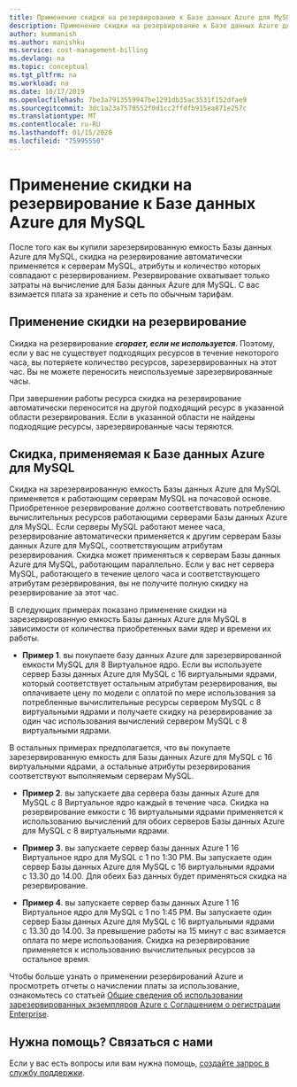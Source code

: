 ```yaml
---
title: Применение скидки на резервирование к Базе данных Azure для MySQL
description: Применение скидки на резервирование к Базе данных Azure для MySQL
author: kummanish
ms.author: manishku
ms.service: cost-management-billing
ms.devlang: na
ms.topic: conceptual
ms.tgt_pltfrm: na
ms.workload: na
ms.date: 10/17/2019
ms.openlocfilehash: 7be3a7913559947be1291db35ac3531f152dfae9
ms.sourcegitcommit: 3dc1a23a7570552f0d1cc2ffdfb915ea871e257c
ms.translationtype: MT
ms.contentlocale: ru-RU
ms.lasthandoff: 01/15/2020
ms.locfileid: "75995550"
---
```

# <a name="how-a-reservation-discount-is-applied-to-azure-database-for-mysql"></a>Применение скидки на резервирование к Базе данных Azure для MySQL

После того как вы купили зарезервированную емкость Базы данных Azure для MySQL, скидка на резервирование автоматически применяется к серверам MySQL, атрибуты и количество которых совпадают с резервированием. Резервирование охватывает только затраты на вычисление для Базы данных Azure для MySQL. С вас взимается плата за хранение и сеть по обычным тарифам. 

## <a name="how-reservation-discount-is-applied"></a>Применение скидки на резервирование

Скидка на резервирование ***сгорает, если не используется***. Поэтому, если у вас не существует подходящих ресурсов в течение некоторого часа, вы потеряете количество ресурсов, зарезервированных на этот час. Вы не можете переносить неиспользуемые зарезервированные часы.</br>

При завершении работы ресурса скидка на резервирование автоматически переносится на другой подходящий ресурс в указанной области резервирования. Если в указанной области не найдены подходящие ресурсы, зарезервированные часы теряются.

## <a name="discount-applied-to-azure-database-for-mysql"></a>Скидка, применяемая к Базе данных Azure для MySQL

Скидка на зарезервированную емкость Базы данных Azure для MySQL применяется к работающим серверам MySQL на почасовой основе. Приобретенное резервирование должно соответствовать потреблению вычислительных ресурсов работающими серверами Базы данных Azure для MySQL. Если серверы MySQL работают менее часа, резервирование автоматически применяется к другим серверам Базы данных Azure для MySQL, соответствующим атрибутам резервирования. Скидка может применяться к серверам Базы данных Azure для MySQL, работающим параллельно. Если у вас нет сервера MySQL, работающего в течение целого часа и соответствующего атрибутам резервирования, вы не получите полную скидку на резервирование за этот час.

В следующих примерах показано применение скидки на зарезервированную емкость Базы данных Azure для MySQL в зависимости от количества приобретенных вами ядер и времени их работы.

* **Пример 1**. вы покупаете базу данных Azure для зарезервированной емкости MySQL для 8 Виртуальное ядро. Если вы используете сервер Базы данных Azure для MySQL с 16 виртуальными ядрами, который соответствует остальным атрибутам резервирования, вы оплачиваете цену по модели с оплатой по мере использования за потребленные вычислительные ресурсы сервером MySQL с 8 виртуальными ядрами и получаете скидку на резервирование за один час использования вычислений сервером MySQL с 8 виртуальными ядрами.</br>

В остальных примерах предполагается, что вы покупаете зарезервированную емкость для Базы данных Azure для MySQL с 16 виртуальными ядрами, а остальные атрибуты резервирования соответствуют выполняемым серверам MySQL.

* **Пример 2**. вы запускаете два сервера базы данных Azure для MySQL с 8 Виртуальное ядро каждый в течение часа. Скидка на резервирование емкости с 16 виртуальными ядрами применяется к использованию вычислений для обоих серверов Базы данных Azure для MySQL с 8 виртуальными ядрами.

* **Пример 3**. вы запускаете сервер базы данных Azure 1 16 Виртуальное ядро для MySQL с 1 по 1:30 PM. Вы запускаете один сервер Базы данных Azure для MySQL с 16 виртуальными ядрами с 13.30 до 14.00. Для обеих Баз данных будет применяться скидка на резервирование.

* **Пример 4**. вы запускаете сервер базы данных Azure 1 16 Виртуальное ядро для MySQL с 1 по 1:45 PM. Вы запускаете один сервер Базы данных Azure для MySQL с 16 виртуальными ядрами с 13.30 до 14.00. За превышение работы на 15 минут с вас взимается оплата по мере использования. Скидка на резервирование применяется к использованию вычислительных ресурсов за остальное время.

Чтобы больше узнать о применении резервирований Azure и просмотреть отчеты о начислении платы за использование, ознакомьтесь со статьей [Общие сведения об использовании зарезервированных экземпляров Azure с Соглашением о регистрации Enterprise](https://docs.microsoft.com/azure/billing/billing-understand-reserved-instance-usage-ea).

## <a name="need-help-contact-us"></a>Нужна помощь? Связаться с нами
Если у вас есть вопросы или вам нужна помощь, [создайте запрос в службу поддержки](https://go.microsoft.com/fwlink/?linkid=2083458).
